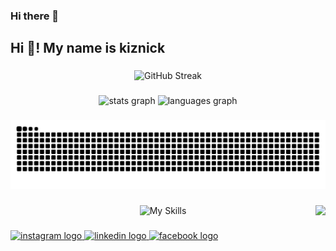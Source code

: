 ### Hi there 👋

<!--
**kiznick/kiznick** is a ✨ _special_ ✨ repository because its `README.md` (this file) appears on your GitHub profile.

Here are some ideas to get you started:

- 🔭 I’m currently working on ...
- 🌱 I’m currently learning ...
- 👯 I’m looking to collaborate on ...
- 🤔 I’m looking for help with ...
- 💬 Ask me about ...
- 📫 How to reach me: ...
- 😄 Pronouns: ...
- ⚡ Fun fact: ...
-->

<h2 align="left">Hi 👋! My name is kiznick</h2>

###

<div align="center">
  <img src="https://streak-stats.demolab.com/?user=kiznick&theme=dark&hide_border=true&date_format=M%20j%5B%2C%20Y%5D" height="200" alt="GitHub Streak" />
</div>

###

<div align="center">
  <img src="https://github-readme-stats.vercel.app/api?hide_title=false&hide_rank=false&show_icons=true&include_all_commits=true&count_private=true&disable_animations=false&theme=radical&locale=en&hide_border=false&username=kiznick" height="150" alt="stats graph" />
  <img src="https://github-readme-stats.vercel.app/api/top-langs?locale=en&hide_title=false&layout=compact&card_width=320&langs_count=5&theme=radical&hide_border=false&username=kiznick" height="150" alt="languages graph" />
</div>

###

<div align="center">
  <img src="https://raw.githubusercontent.com/kiznick/kiznick/output/github-contribution-grid-snake-dark.svg" />
</div>

###

<img align="right" height="150" src="https://i.imgflip.com/65efzo.gif"  />

###

<div align="center">
  <img src="https://skillicons.dev/icons?i=html,js,css,arduino,bootstrap,c,cpp,cloudflare,discord,bots,discordjs,docker,electron,flutter,git,github,githubactions,go,jquery,mongodb,mysql,nextjs,nginx,nodejs,npm,nuxtjs,php,pnpm,postgres,postman,prisma,py,rabbitmq,raspberrypi,react,redis,redux,regex,svg,tailwind,ts,ubuntu,vercel,vite,vscode,vue,webpack,windows,windows,workers,yarn" alt="My Skills" />
</div>

###

<div align="left">
  <a href="https://www.instagram.com/kiznick_/" target="_blank">
    <img src="https://img.shields.io/static/v1?message=Instagram&logo=instagram&label=&color=E4405F&logoColor=white&labelColor=&style=for-the-badge" height="35" alt="instagram logo"  />
  </a>
  <a href="https://www.linkedin.com/in/kiznick/" target="_blank">
    <img src="https://img.shields.io/static/v1?message=LinkedIn&logo=linkedin&label=&color=0077B5&logoColor=white&labelColor=&style=for-the-badge" height="35" alt="linkedin logo"  />
  </a>
  <a href="https://www.facebook.com/kiznick" target="_blank">
    <img src="https://img.shields.io/static/v1?message=Facebook&logo=facebook&label=&color=1877F2&logoColor=white&labelColor=&style=for-the-badge" height="35" alt="facebook logo"  />
  </a>
</div>
